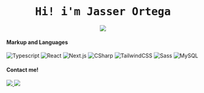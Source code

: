 <div align="center">
  <h1><samp>Hi! i'm Jasser Ortega</samp></h1>
  <div>
    <a href="https://www.wikiwand.com/es/Universidad_Centroamericana"><img src="https://img.shields.io/badge/🇳🇮%20Somos%20UCA-002044"></a>
  </div>
</div>

#### Markup and Languages
![Typescript](https://img.shields.io/static/v1?style=for-the-badge&message=Typescript&color=222222&logo=typescript&logoColor=377cc8&label=)
![React](https://img.shields.io/static/v1?style=for-the-badge&message=React&color=222222&logo=React&logoColor=61DAFB&label=)
![Next.js](https://img.shields.io/static/v1?style=for-the-badge&message=Next.js&color=000000&logo=Next.js&logoColor=FFFFFF&label=)
![CSharp](https://img.shields.io/static/v1?style=for-the-badge&message=C%20sharp&color=fff&logo=CSharp&logoColor=390091&label=)
![TailwindCSS](https://img.shields.io/static/v1?style=for-the-badge&message=TailwindCSS&color=1e293b&logo=TailwindCss&logoColor=38bdf8&label=)
![Sass](https://img.shields.io/static/v1?style=for-the-badge&message=Sass&color=CC6699&logo=Sass&logoColor=FFFFFF&label=)
![MySQL](https://img.shields.io/static/v1?style=for-the-badge&message=MySQL&color=4479A1&logo=MySQL&logoColor=FFFFFF&label=)

#### Contact me!
<a href="https://www.linkedin.com/in/alexander-lópez-0721a7304/">
  <img src="https://img.shields.io/static/v1?style=for-the-badge&message=LinkedIn&color=0A66C2&logo=LinkedIn&logoColor=FFFFFF&label=">
</a>
<a href="mailto: davidquintr97@gmail.com">
  <img src="https://img.shields.io/static/v1?style=for-the-badge&message=Gmail&color=EA4335&logo=Gmail&logoColor=FFFFFF&label=">
</a>
